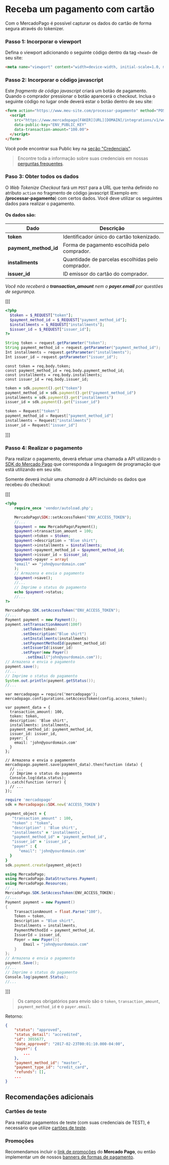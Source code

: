 # Receba um pagamento com cartão

Com o MercadoPago é possível capturar os dados do cartão de forma segura através do tokenizer.

### Passo 1: Incorporar o viewport

Defina o viewport adicionando o seguinte código dentro da tag `<head>` de seu site:

```html
<meta name="viewport" content="width=device-width, initial-scale=1.0, maximum-scale=1.0, user-scalable=no"/>
```

### Passo 2: Incorporar o código javascript

Este _fragmento de código javascript_ criará um botão de pagamento. Quando o comprador pressionar o botão aparecerá o checkout. Inclua o seguinte código no lugar onde deverá estar o botão dentro de seu site:

```html
<form action="https://www.meu-site.com/processar-pagamento" method="POST">
  <script
    src="https://www.mercadopago[FAKER][URL][DOMAIN]/integrations/v1/web-tokenize-checkout.js"
    data-public-key="ENV_PUBLIC_KEY"
    data-transaction-amount="100.00">
  </script>
</form>
```
Você pode encontrar sua Public key na [seção "Credenciais"]([FAKER][CREDENTIALS][URL]).

> Encontre toda a informação sobre suas credenciais em nossas [perguntas frequentes](https://www.mercadopago[FAKER][URL][DOMAIN]/developers/pt/guides/resources/faqs/credentials).

### Paso 3: Obter todos os dados

O *Web Tokenize Checkout* fará um `POST` para a URL que tenha definido no atributo `action` no fragmento de código javascript (Exemplo em: **/processar-pagamento**) com certos dados. Você deve utilizar os seguintes dados para realizar o pagamento.

#### Os dados são:

| Dado | Descrição |
| --- | --- |
| **token** | Identificador único do cartão tokenizado. |
| **payment_method_id** | Forma de pagamento escolhida pelo comprador. |
| **installments** | Quantidade de parcelas escolhidas pelo comprador. |
| **issuer_id** | ID emissor do cartão do comprador. |

_Você não receberá o **transaction_amount** nem o **payer.email** por questões de segurança._

[[[
```php
<?php
  $token = $_REQUEST["token"];
  $payment_method_id = $_REQUEST["payment_method_id"];
  $installments = $_REQUEST["installments"];
  $issuer_id = $_REQUEST["issuer_id"];
?>
```
```java
String token = request.getParameter("token");
String payment_method_id = request.getParameter("payment_method_id");
Int installments = request.getParameter("installments");
Int issuer_id = request.getParameter("issuer_id");
```
```node
const token = req.body.token;
const payment_method_id = req.body.payment_method_id;
const installments = req.body.installments;
const issuer_id = req.body.issuer_id;
```
```ruby
token = sdk.payment().get("token")
payment_method_id = sdk.payment().get("payment_method_id")
installments = sdk.payment().get("installments")
issuer_id = sdk.payment().get("issuer_id")
```
```csharp
token = Request["token"]
payment_method_id = Request["payment_method_id"]
installments = Request["installments"]
issuer_id = Request["issuer_id"]
```
]]]

### Passo 4: Realizar o pagamento

Para realizar o pagamento, deverá efetuar uma chamada a API utilizando o [SDK do Mercado Pago](https://www.mercadopago[FAKER][URL][DOMAIN]/developers/pt/guides/sdks) que corresponda a linguagem de programação que está utilizando em seu site.

Somente deverá incluir uma *chamada à API* incluindo os dados que recebeu do checkout:

[[[
```php
<?php
    require_once 'vendor/autoload.php';

    MercadoPago\SDK::setAccessToken("ENV_ACCESS_TOKEN");
    //...
    $payment = new MercadoPago\Payment();
    $payment->transaction_amount = 100;
    $payment->token = $token;
    $payment->description = "Blue shirt";
    $payment->installments = $installments;
    $payment->payment_method_id = $payment_method_id;
    $payment->issuer_id = $issuer_id;
    $payment->payer = array(
    "email" => "john@yourdomain.com"
    );
    // Armazena e envia o pagamento
    $payment->save();
    //...
    // Imprime o status do pagamento
    echo $payment->status;
    //...
?>
```
```java
MercadoPago.SDK.setAccessToken("ENV_ACCESS_TOKEN");
//...
Payment payment = new Payment();
payment.setTransactionAmount(100f)
       .setToken(token)
       .setDescription("Blue shirt")
       .setInstallments(installments)
       .setPaymentMethodId(payment_method_id)
       .setIssuerId(issuer_id)
       .setPayer(new Payer()
         .setEmail("john@yourdomain.com"));
// Armazena e envia o pagamento
payment.save();
//...
// Imprime o status do pagamento
System.out.println(payment.getStatus());
//...
```
```node
var mercadopago = require('mercadopago');
mercadopago.configurations.setAccessToken(config.access_token);

var payment_data = {
  transaction_amount: 100,
  token: token,
  description: 'Blue shirt',
  installments: installments,
  payment_method_id: payment_method_id,
  issuer_id: issuer_id,
  payer: {
    email: 'john@yourdomain.com'
  }
};

// Armazena e envia o pagamento
mercadopago.payment.save(payment_data).then(function (data) {
  // ...    
  // Imprime o status do pagamento
  Console.log(data.status);
}).catch(function (error) {
  // ...
});

```
```ruby
require 'mercadopago'
sdk = Mercadopago::SDK.new('ACCESS_TOKEN')

payment_object = {
   "transaction_amount" : 100,
   "token" : "token",
   "description" : 'Blue shirt',
   "installments" = 'installments',
   "payment_method_id" = 'payment_method_id',
   "issuer_id" = 'issuer_id',
   "payer" : {
      "email": 'john@yourdomain.com'
  }
}
sdk.payment.create(payment_object)

```
```csharp
using MercadoPago;
using MercadoPago.DataStructures.Payment;
using MercadoPago.Resources;
// ...
MercadoPago.SDK.SetAccessToken(ENV_ACCESS_TOKEN);
//...
Payment payment = new Payment()
{
    TransactionAmount = float.Parse("100"),
    Token = token,
    Description = "Blue shirt",
    Installments = installments,
    PaymentMethodId = payment_method_id,
    IssuerId = issuer_id,
    Payer = new Payer(){
        Email = "john@yourdomain.com"
    }
};
// Armazena e envia o pagamento
payment.Save();
//...
// Imprime o status do pagamento
Console.log(payment.Status);
//...
```
]]]

> Os campos obrigatórios para envio são o `token`, `transaction_amount`, `payment_method_id` e o `payer.email`.

Retorno:

```json
{
    "status": "approved",
    "status_detail": "accredited",
    "id": 3055677,
    "date_approved": "2017-02-23T00:01:10.000-04:00",
    "payer": {
        ...
    },
    "payment_method_id": "master",
    "payment_type_id": "credit_card",
    "refunds": [],
    ...
}
```

## Recomendações adicionais

### Cartões de teste

Para realizar pagamentos de teste (com suas credenciais de TEST), é necessário que utilize [cartões de teste](https://www.mercadopago[FAKER][URL][DOMAIN]/developers/pt/guides/online-payments/checkout-api/testing).

### Promoções

Recomendamos incluir o [link de promoções](https://www.mercadopago.com.br/promocoes) do **Mercado Pago**, ou então implementar um de nossos [banners de formas de pagamento](https://www.mercadopago[FAKER][URL][DOMAIN]/developers/pt/guides/resources/banners/introduction).
